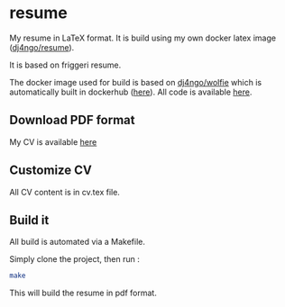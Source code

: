 # resume

My resume in LaTeX format. It is build using my own docker latex image ([dj4ngo/resume](https://hub.docker.com/r/dj4ngo/resume/)).

It is based on friggeri resume.


The docker image used for build is based on [dj4ngo/wolfie](https://hub.docker.com/r/dj4ngo/wolfie/) which is automatically built in dockerhub ([here](https://hub.docker.com/r/dj4ngo/resume/)).
All code is available [here](https://github.com/dj4ngo/resume).

## Download PDF format

My CV is available [here](https://github.com/dj4ngo/resume/raw/master/resume.pdf)


## Customize CV

All CV content is in cv.tex file. 

## Build it

All build is automated via a Makefile. 

Simply clone the project, then run :

```bash
make
```

This will build the resume in pdf format.

